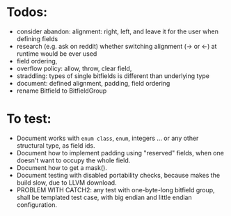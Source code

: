 # Todos:

* consider abandon: alignment: right, left, and leave it for the user when defining fields
* research (e.g. ask on reddit) whether switching alignment (-> or <-) at runtime would be ever used
* field ordering,
* overflow policy: allow, throw, clear field,
* straddling: types of single bitfields is different than underlying type
* document: defined alignment, padding, field ordering
* rename Bitfield to BitfieldGroup

# To test:

* Document works with `enum class`, `enum`, integers ... or any other structural type, as field ids.
* Document how to implement padding using "reserved" fields, when one doesn't want to occupy the whole field.
* Document how to get a mask().
* Document testing with disabled portability checks, because makes the build slow, due to LLVM download.
* PROBLEM WITH CATCH2: any test with one-byte-long bitfield group, shall be templated test case, with big endian and 
little endian configuration.

